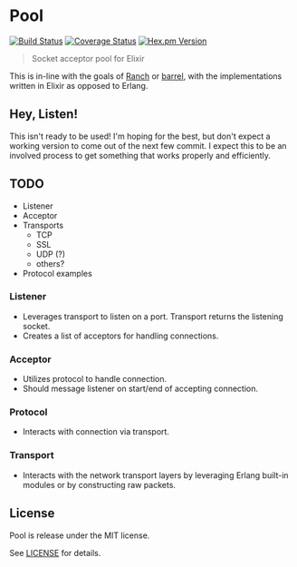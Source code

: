 # Pool
[![Build Status](https://img.shields.io/travis/slogsdon/pool.svg?style=flat)](https://travis-ci.org/slogsdon/pool)
[![Coverage Status](https://img.shields.io/coveralls/slogsdon/pool.svg?style=flat)](https://coveralls.io/r/slogsdon/pool)
[![Hex.pm Version](http://img.shields.io/hexpm/v/pool.svg?style=flat)](https://hex.pm/packages/pool)

> Socket acceptor pool for Elixir

This is in-line with the goals of [Ranch][ranch]
or [barrel][barrel], with the implementations written in
Elixir as opposed to Erlang.

## Hey, Listen!

This isn't ready to be used! I'm hoping for the best,
but don't expect a working version to come out of the
next few commit. I expect this to be an involved
process to get something that works properly and
efficiently.

## TODO

- Listener
- Acceptor
- Transports
  - TCP
  - SSL
  - UDP (?)
  - others?
- Protocol examples

### Listener

- Leverages transport to listen on a port.
  Transport returns the listening socket.
- Creates a list of acceptors for handling
  connections.

### Acceptor

- Utilizes protocol to handle connection.
- Should message listener on start/end of
  accepting connection.

### Protocol

- Interacts with connection via transport.

### Transport

- Interacts with the network transport layers
  by leveraging Erlang built-in modules or by
  constructing raw packets.

## License

Pool is release under the MIT license.

See [LICENSE][license] for details.

[ranch]: https://github.com/ninenines/ranch
[barrel]: https://github.com/benoitc/barrel
[license]: https://github.com/slogsdon/pool/blob/master/LICENSE
